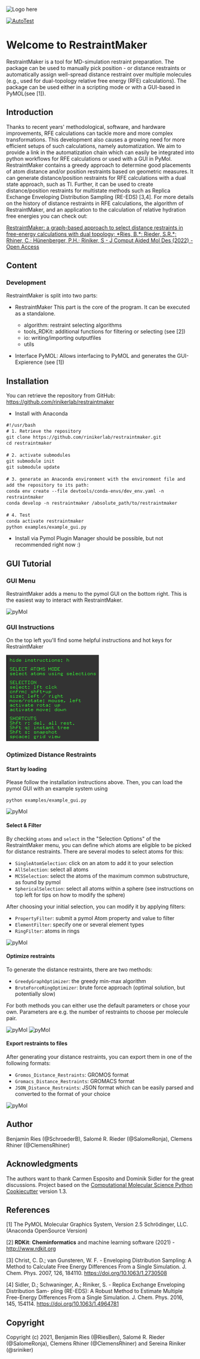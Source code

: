 ![Logo here](.img/RestraintMaker_logo_withBackground.png)

[//]: # (Badges)
[![AutoTest](https://github.com/rinikerlab/restraintmaker/actions/workflows/autoTest.yml/badge.svg)](https://github.com/rinikerlab/restraintmaker/actions/workflows/autoTest.yml)


# Welcome to RestraintMaker

RestraintMaker is a tool for MD-simulation restraint preparation. The package can be used to manually pick position - or distance restraints or automatically assign well-spread distance restraint over multiple molecules (e.g., used for dual-topology relative free energy (RFE) calculations). The package can be used either in a scripting mode or with a GUI-based in PyMOL(see [1]).

## Introduction
Thanks to recent years' methodological, software, and hardware improvements, RFE calculations can tackle more and more complex transformations. This development also causes a growing need for more efficient setups of such calculations, namely automatization. We aim to provide a link in the automatization chain which can easily be integrated into python workflows for RFE calculations or used with a GUI in PyMol. RestraintMaker contains a greedy approach to determine good placements of atom distance and/or position restraints based on geometric measures. It can generate distance/position restraints for RFE calculations with a dual state approach, such as TI. Further, it can be used to create distance/position restraints for multistate methods such as Replica Exchange Enveloping Distribution Sampling (RE-EDS) [3,4].
For more details on the history of distance restraints in RFE calculations, the algorithm of RestraintMaker, and an application to the calculation of relative hydration free energies you can check out: 

[RestraintMaker: a graph-based approach to select distance restraints in free-energy calculations with dual topology; *Ries, B.\*; Rieder, S.R.\*; Rhiner, C.; Hünenberger, P.H.; Riniker, S - J Comput Aided Mol Des (2022) - Open Access](https://doi.org/10.1007/s10822-022-00445-6)



## Content
### Development
RestraintMaker is split into two parts:

* RestraintMaker
   This part is the core of the program. It can be executed as a standalone.
    * algorithm: restraint selecting algorithms
    * tools_RDKit: additional functions for filtering or selecting (see [2])
    * io: writing/importing outputfiles
    * utils
    
* Interface PyMOL:
    Allows interfacing to PyMOL and generates the GUI-Expierence (see [1])
    
## Installation
You can retrieve the repository from GitHub:
https://github.com/rinikerlab/restraintmaker

  * Install with Anaconda

```
#!/usr/bash
# 1. Retrieve the repository
git clone https://github.com/rinikerlab/restraintmaker.git
cd restraintmaker
        
# 2. activate submodules
git submodule init
git submodule update

# 3. generate an Anaconda environment with the environment file and add the repository to its path:       
conda env create --file devtools/conda-envs/dev_env.yaml -n restraintmaker
conda develop -n restraintmaker /absolute_path/to/restraintmaker

# 4. Test    
conda activate restraintmaker
python examples/example_gui.py
```

  * Install via Pymol Plugin Manager 
    should be possible, but not recommended right now :)
    
## GUI Tutorial
### GUI Menu
RestraintMaker adds a menu to the pymol GUI on the bottom right. This is the easiest way to interact with RestraintMaker.

![pyMol](.img/pyMol_Wiz_menu.png)

### GUI Instructions
On the top left you'll find some helpful instructions and hot keys for RestraintMaker

![pyMol](.img/pyMol_Wiz_instructions.png)

### Optimized Distance Restraints
#### Start by loading
Please follow the installation instructions above. Then, you can load the pymol GUI with an example system using

```
python examples/example_gui.py
```

![pyMol](.img/pyMol_Wiz_start.png)

#### Select \& Filter
By checking `atoms` and `select` in the "Selection Options" of the RestraintMaker menu, you can define which atoms are eligible to be picked for distance restraints. There are several modes to select atoms for this:

  * `SingleAtomSelection`: click on an atom to add it to your selection
  * `AllSelection`: select all atoms
  * `MCSSelection`: select the atoms of the maximum common substructure, as found by pymol
  * `SphericalSelection`: select all atoms within a sphere (see instructions on top left for tips on how to modify the sphere)

After choosing your initial selection, you can modify it by applying filters:

  * `PropertyFilter`: submit a pymol Atom property and value to filter
  * `ElementFilter`: specify one or several element types
  * `RingFilter`: atoms in rings
  
![pyMol](.img/pyMol_Wiz_select.png)

#### Optimize restraints

To generate the distance restraints, there are two methods:

  * `GreedyGraphOptimizer`: the greedy min-max algorithm
  * `BruteForceRingOptimizer`: brute force approach (optimal solution, but potentially slow)

For both methods you can either use the default parameters or chose your own. Parameters are e.g. the number of restraints to choose per molecule pair.

![pyMol](.img/pyMol_Wiz_optimize.png)
![pyMol](.img/pyMol_Wiz_optimize_grid.png)

#### Export restraints to files

After generating your distance restraints, you can export them in one of the following formats:

  * `Gromos_Distance_Restraints`: GROMOS format
  * `Gromacs_Distance_Restraints`: GROMACS format
  * `JSON_Distance_Restraints`: JSON format which can be easily parsed and converted to the format of your choice

![pyMol](.img/pyMol_Wiz_export.png)

## Author
Benjamin Ries (@SchroederB), Salomé R. Rieder (@SalomeRonja), Clemens Rhiner (@ClemensRhiner)
    
## Acknowledgments
The authors want to thank Carmen Esposito and Dominik Sidler for the great discussions.
Project based on the 
[Computational Molecular Science Python Cookiecutter](https://github.com/molssi/cookiecutter-cms) version 1.3.

## References
[1] The PyMOL Molecular Graphics System, Version 2.5 Schrödinger, LLC.  (Anaconda OpenSource Version)

[2] **RDKit**: **Cheminformatics** and machine learning software (2021) - http://www.rdkit.org

[3] Christ, C. D.; van Gunsteren, W. F. - Enveloping Distribution Sampling: A Method to
Calculate Free Energy Differences From a Single Simulation. J. Chem. Phys. 2007,
126, 184110. https://doi.org/10.1063/1.2730508

[4] Sidler, D.; Schwaninger, A.; Riniker, S. - Replica Exchange Enveloping Distribution Sam-
pling (RE-EDS): A Robust Method to Estimate Multiple Free-Energy Differences From
a Single Simulation. J. Chem. Phys. 2016, 145, 154114. https://doi.org/10.1063/1.4964781

## Copyright
Copyright (c) 2021, Benjamin Ries (@RiesBen), Salomé R. Rieder (@SalomeRonja), Clemens Rhiner (@ClemensRhiner) and Sereina Riniker (@sriniker)

